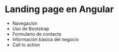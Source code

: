 # Landing page en Angular

 - Navegación
 - Uso de Bootstrap
 - Formulario de contacto
 - Información básica del negocio
 - Call to action
